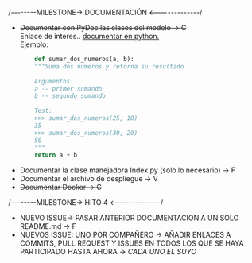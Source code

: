 
/--------MILESTONE-> DOCUMENTACIÓN <-------------/  
- ~~Documentar con PyDoc las clases del modelo -> C~~  
    Enlace de interes.. [documentar en python.](http://mundogeek.net/archivos/2008/07/07/documentacion-en-python/)  
    Ejemplo:
    ```python
        def sumar_dos_numeros(a, b): 
        """Suma dos números y retorna su resultado 
     
        Argumentos: 
        a -- primer sumando 
        b -- segundo sumando 
     
        Test: 
        >>> sumar_dos_numeros(25, 10) 
        35 
        >>> sumar_dos_numeros(30, 20) 
        50 
        """ 
        return a + b 
    ```
- Documentar la clase manejadora Index.py (solo lo necesario)  -> F
- Documentar el archivo de despliegue  -> V
- ~~Documentar Docker  -> C~~

/--------MILESTONE-> HITO 4 <-------------/ 
- NUEVO ISSUE-> PASAR ANTERIOR DOCUMENTACION A UN SOLO README.md -> F
- NUEVOS ISSUE: UNO POR COMPAÑERO -> AÑADIR ENLACES A COMMITS, PULL REQUEST Y ISSUES EN TODOS LOS QUE SE HAYA PARTICIPADO HASTA AHORA -> *CADA UNO EL SUYO*

